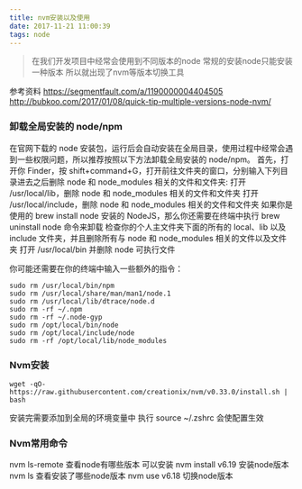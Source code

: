 ```yaml
---
title: nvm安装以及使用
date: 2017-11-21 11:00:39
tags: node
---
```


> 在我们开发项目中经常会使用到不同版本的node 常规的安装node只能安装一种版本 所以就出现了nvm等版本切换工具


参考资料 
https://segmentfault.com/a/1190000004404505
http://bubkoo.com/2017/01/08/quick-tip-multiple-versions-node-nvm/


### 卸载全局安装的 node/npm

在官网下载的 node 安装包，运行后会自动安装在全局目录，使用过程中经常会遇到一些权限问题，所以推荐按照以下方法卸载全局安装的 node/npm。
首先，打开你 Finder，按 shift+command+G，打开前往文件夹的窗口，分别输入下列目录进去之后删除 node 和 node_modules 相关的文件和文件夹:
打开 /usr/local/lib，删除 node 和 node_modules 相关的文件和文件夹
打开 /usr/local/include，删除 node 和 node_modules 相关的文件和文件夹
如果你是使用的 brew install node 安装的 NodeJS，那么你还需要在终端中执行 brew uninstall node 命令来卸载
检查你的个人主文件夹下面的所有的 local、lib 以及 include 文件夹，并且删除所有与 node 和 node_modules 相关的文件以及文件夹
打开 /usr/local/bin 并删除 node 可执行文件

你可能还需要在你的终端中输入一些额外的指令：


```
sudo rm /usr/local/bin/npm
sudo rm /usr/local/share/man/man1/node.1
sudo rm /usr/local/lib/dtrace/node.d
sudo rm -rf ~/.npm
sudo rm -rf ~/.node-gyp
sudo rm /opt/local/bin/node
sudo rm /opt/local/include/node
sudo rm -rf /opt/local/lib/node_modules

```


### Nvm安装


```
wget -qO- https://raw.githubusercontent.com/creationix/nvm/v0.33.0/install.sh | bash

```
安装完需要添加到全局的环境变量中
执行 source ~/.zshrc  会使配置生效

### Nvm常用命令

nvm ls-remote  查看node有哪些版本 可以安装
nvm install v6.19 安装node版本
nvm ls 查看安装了哪些node版本
nvm use v6.18 切换node版本



